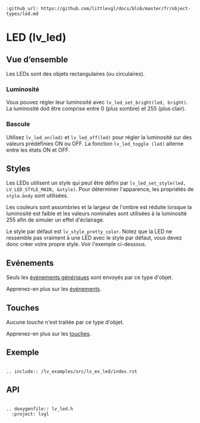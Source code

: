 ```eval_rst
:github_url: https://github.com/littlevgl/docs/blob/master/fr/object-types/led.md
```
# LED (lv_led)

## Vue d’ensemble

Les LEDs sont des objets rectangulaires (ou circulaires).

### Luminosité
Vous pouvez régler leur luminosité avec `lv_led_set_bright(led, bright)`. La luminosité doit être comprise entre 0 (plus sombre) et 255 (plus clair).

### Bascule
Utilisez `lv_led_on(led)` et `lv_led_off(led)` pour régler la luminosité sur des valeurs prédéfinies ON ou OFF. La fonction `lv_led_toggle (led)` alterne entre les états ON et OFF.

## Styles

Les LEDs utilisent un style qui peut être défini par `lv_led_set_style(led, LV_LED_STYLE_MAIN, &style)`. 
Pour déterminer l'apparence, les propriétés de `style.body` sont utilisées.

Les couleurs sont assombries et la largeur de l'ombre est réduite lorsque la luminosité est faible et les valeurs nominales sont utilisées à la luminosité 255 afin de simuler un effet d'éclairage.

Le style par défaut est `lv_style_pretty_color`. Notez que la LED ne ressemble pas vraiment à une LED avec le style par défaut, vous devez donc créer votre propre style. Voir l'exemple ci-dessous.

## Evénements
Seuls les [événements génériques](/overview/event.html#generic-events) sont envoyés par ce type d'objet.

Apprenez-en plus sur les [événements](/overview/event).

## Touches
Aucune *touche* n'est traitée par ce type d'objet.

Apprenez-en plus sur les [touches](/overview/indev).

## Exemple

```eval_rst

.. include:: /lv_examples/src/lv_ex_led/index.rst

```

## API 

```eval_rst

.. doxygenfile:: lv_led.h
  :project: lvgl
        
```
